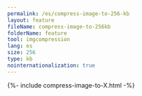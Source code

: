 ```yaml
---
permalink: /es/compress-image-to-256-kb
layout: feature
fileName: compress-image-to-256kb
folderName: feature
tool: imgcompression
lang: es
size: 256
type: kb
nointernationalization: true
---
```

{%- include compress-image-to-X.html -%}
      